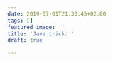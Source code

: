 ```yaml
---
date: 2019-07-01T21:33:45+02:00
tags: []
featured_image: ''
title: 'Java trick: '
draft: true

---
```

